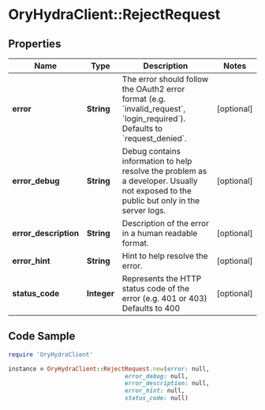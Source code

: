 # OryHydraClient::RejectRequest

## Properties

Name | Type | Description | Notes
------------ | ------------- | ------------- | -------------
**error** | **String** | The error should follow the OAuth2 error format (e.g. &#x60;invalid_request&#x60;, &#x60;login_required&#x60;).  Defaults to &#x60;request_denied&#x60;. | [optional] 
**error_debug** | **String** | Debug contains information to help resolve the problem as a developer. Usually not exposed to the public but only in the server logs. | [optional] 
**error_description** | **String** | Description of the error in a human readable format. | [optional] 
**error_hint** | **String** | Hint to help resolve the error. | [optional] 
**status_code** | **Integer** | Represents the HTTP status code of the error (e.g. 401 or 403)  Defaults to 400 | [optional] 

## Code Sample

```ruby
require 'OryHydraClient'

instance = OryHydraClient::RejectRequest.new(error: null,
                                 error_debug: null,
                                 error_description: null,
                                 error_hint: null,
                                 status_code: null)
```


